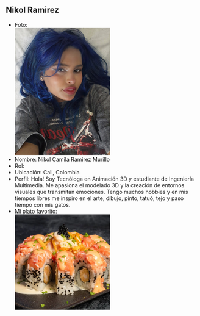 ## Nikol Ramirez
- Foto:  
  <img src="Nikol/yo.jpg" alt="Foto de Nikol" width="250">
- Nombre: Nikol Camila Ramirez Murillo
- Rol: 
- Ubicación: Cali, Colombia
- Perfil: Hola! Soy Tecnóloga en Animación 3D y estudiante de Ingeniería Multimedia. Me apasiona el modelado 3D y la creación de entornos visuales que transmitan emociones. Tengo muchos hobbies y en mis tiempos libres me inspiro en el arte, dibujo, pinto, tatuó, tejo y paso tiempo con mis gatos.
- Mi plato favorito:  
  <img src="Nikol/mi-plato-favorito.png" alt="Plato favorito" width="250">

